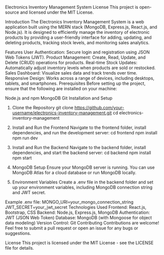 Electronics Inventory Management System
License
This project is open-source and licensed under the MIT License.

Introduction
The Electronics Inventory Management System is a web application built using the MERN stack (MongoDB, Express.js, React.js, and Node.js). It is designed to efficiently manage the inventory of electronic products by providing a user-friendly interface for adding, updating, and deleting products, tracking stock levels, and monitoring sales analytics.

Features
User Authentication: Secure login and registration using JSON Web Tokens (JWT).
Product Management: Create, Read, Update, and Delete (CRUD) operations for products.
Real-time Stock Updates: Automatically adjust inventory levels when products are sold or restocked.
Sales Dashboard: Visualize sales data and track trends over time.
Responsive Design: Works across a range of devices, including desktops, tablets, and smartphones.
Prerequisites
Before setting up the project, ensure that the following are installed on your machine:

Node.js and npm
MongoDB
Git
Installation and Setup
1. Clone the Repository
git clone https://github.com/your-username/electronics-inventory-management.git
cd electronics-inventory-management
2. Install and Run the Frontend
Navigate to the frontend folder, install dependencies, and run the development server:
cd frontend
npm install
npm run dev
3. Install and Run the Backend
Navigate to the backend folder, install dependencies, and start the backend server:
cd backend
npm install
npm start
4. MongoDB Setup
Ensure your MongoDB server is running. You can use MongoDB Atlas for a cloud database or run MongoDB locally.

5. Environment Variables
Create a .env file in the backend folder and set up your environment variables, including MongoDB connection string and JWT secret.

Example .env file:
MONGO_URI=your_mongo_connection_string
JWT_SECRET=your_jwt_secret
Technologies Used
Frontend: React.js, Bootstrap, CSS
Backend: Node.js, Express.js, MongoDB
Authentication: JWT (JSON Web Token)
Database: MongoDB (with Mongoose for object data modeling)
Version Control: Git
Contributing
Contributions are welcome! Feel free to submit a pull request or open an issue for any bugs or suggestions.

License
This project is licensed under the MIT License - see the LICENSE file for details.

